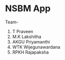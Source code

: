 # NSBM App
Team- <br>
1. T Praveen<br>
2. M.K Lakshitha
3. AKGU Priyamanthi
4. WTK Wijegunawardana
5. RPKH Rajapaksha
